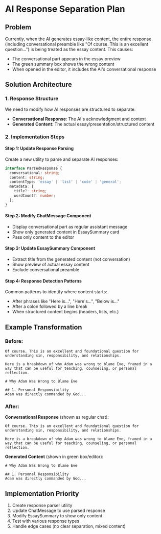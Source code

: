 # AI Response Separation Plan

## Problem
Currently, when the AI generates essay-like content, the entire response (including conversational preamble like "Of course. This is an excellent question...") is being treated as the essay content. This causes:
- The conversational part appears in the essay preview
- The green summary box shows the wrong content
- When opened in the editor, it includes the AI's conversational response

## Solution Architecture

### 1. Response Structure
We need to modify how AI responses are structured to separate:
- **Conversational Response**: The AI's acknowledgment and context
- **Generated Content**: The actual essay/presentation/structured content

### 2. Implementation Steps

#### Step 1: Update Response Parsing
Create a new utility to parse and separate AI responses:
```typescript
interface ParsedResponse {
  conversational: string;
  content: string;
  contentType: 'essay' | 'list' | 'code' | 'general';
  metadata: {
    title?: string;
    wordCount?: number;
  };
}
```

#### Step 2: Modify ChatMessage Component
- Display conversational part as regular assistant message
- Show only generated content in EssaySummary card
- Pass only content to the editor

#### Step 3: Update EssaySummary Component
- Extract title from the generated content (not conversation)
- Show preview of actual essay content
- Exclude conversational preamble

#### Step 4: Response Detection Patterns
Common patterns to identify where content starts:
- After phrases like "Here is...", "Here's...", "Below is..."
- After a colon followed by a line break
- When structured content begins (headers, lists, etc.)

## Example Transformation

### Before:
```
Of course. This is an excellent and foundational question for understanding sin, responsibility, and relationships.

Here is a breakdown of why Adam was wrong to blame Eve, framed in a way that can be useful for teaching, counseling, or personal reflection.

# Why Adam Was Wrong to Blame Eve

## 1. Personal Responsibility
Adam was directly commanded by God...
```

### After:
**Conversational Response** (shown as regular chat):
```
Of course. This is an excellent and foundational question for understanding sin, responsibility, and relationships.

Here is a breakdown of why Adam was wrong to blame Eve, framed in a way that can be useful for teaching, counseling, or personal reflection.
```

**Generated Content** (shown in green box/editor):
```
# Why Adam Was Wrong to Blame Eve

## 1. Personal Responsibility
Adam was directly commanded by God...
```

## Implementation Priority
1. Create response parser utility
2. Update ChatMessage to use parsed response
3. Modify EssaySummary to show only content
4. Test with various response types
5. Handle edge cases (no clear separation, mixed content)
